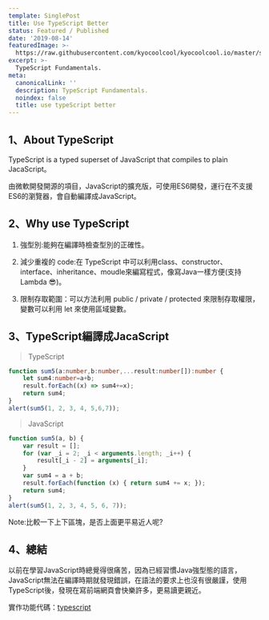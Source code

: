 ```yaml
---
template: SinglePost
title: Use TypeScript Better
status: Featured / Published
date: '2019-08-14'
featuredImage: >-
  https://raw.githubusercontent.com/kyocoolcool/kyocoolcool.io/master/static/images/logo/typescript.png
excerpt: >-
  TypeScript Fundamentals.
meta:
  canonicalLink: ''
  description: TypeScript Fundamentals.
  noindex: false
  title: use typeScript better
---
```

## 1、About TypeScript

TypeScript is a typed superset of JavaScript that compiles to plain JacaScript。

由微軟開發開源的項目，JavaScript的擴充版，可使用ES6開發，運行在不支援ES6的瀏覽器，會自動編譯成JavaScript。

## 2、Why use TypeScript

1. 強型別:能夠在編譯時檢查型別的正確性。

2. 減少重複的 code:在 TypeScript 中可以利用class、constructor、interface、inheritance、moudle來編寫程式，像寫Java一樣方便(支持Lambda 😎)。

3. 限制存取範圍：可以方法利用 public / private / protected 來限制存取權限，變數可以利用 let 來使用區域變數。

   

## 3、TypeScript編譯成JacaScript

> TypeScript

```typescript
function sum5(a:number,b:number,...result:number[]):number {
    let sum4:number=a+b;
    result.forEach((x) => sum4+=x);
    return sum4;
}
alert(sum5(1, 2, 3, 4, 5,6,7));
```

> JavaScript

```javascript
function sum5(a, b) {
    var result = [];
    for (var _i = 2; _i < arguments.length; _i++) {
        result[_i - 2] = arguments[_i];
    }
    var sum4 = a + b;
    result.forEach(function (x) { return sum4 += x; });
    return sum4;
}
alert(sum5(1, 2, 3, 4, 5, 6, 7));
```

Note:比較一下上下區塊，是否上面更平易近人呢?

## 4、總結

以前在學習JavaScript時總覺得很痛苦，因為已經習慣Java強型態的語言，JavaScript無法在編譯時期就發現錯誤，在語法的要求上也沒有很嚴謹，使用TypeScript後，發現在寫前端網頁會快樂許多，更易讀更親近。

實作功能代碼：[typescript](https://github.com/kyocoolcool/typescript-fundamentals)
